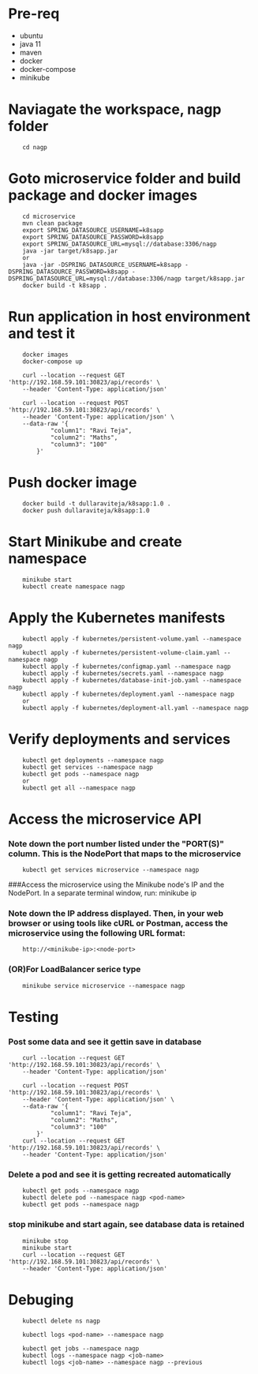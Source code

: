 # Pre-req
- ubuntu
- java 11
- maven
- docker
- docker-compose
- minikube

# Naviagate the workspace, nagp folder
        cd nagp

# Goto microservice folder and build package and docker images
        cd microservice
        mvn clean package
        export SPRING_DATASOURCE_USERNAME=k8sapp
        export SPRING_DATASOURCE_PASSWORD=k8sapp
        export SPRING_DATASOURCE_URL=mysql://database:3306/nagp
        java -jar target/k8sapp.jar
        or
        java -jar -DSPRING_DATASOURCE_USERNAME=k8sapp -DSPRING_DATASOURCE_PASSWORD=k8sapp -DSPRING_DATASOURCE_URL=mysql://database:3306/nagp target/k8sapp.jar
        docker build -t k8sapp .

# Run application in host environment and test it
        docker images
        docker-compose up

        curl --location --request GET 'http://192.168.59.101:30823/api/records' \
        --header 'Content-Type: application/json'

        curl --location --request POST 'http://192.168.59.101:30823/api/records' \
        --header 'Content-Type: application/json' \
        --data-raw '{
                "column1": "Ravi Teja",
                "column2": "Maths",
                "column3": "100"
            }'

# Push docker image
        docker build -t dullaraviteja/k8sapp:1.0 .
        docker push dullaraviteja/k8sapp:1.0

# Start Minikube and create namespace
        minikube start
        kubectl create namespace nagp

# Apply the Kubernetes manifests
        kubectl apply -f kubernetes/persistent-volume.yaml --namespace nagp
        kubectl apply -f kubernetes/persistent-volume-claim.yaml --namespace nagp
        kubectl apply -f kubernetes/configmap.yaml --namespace nagp
        kubectl apply -f kubernetes/secrets.yaml --namespace nagp
        kubectl apply -f kubernetes/database-init-job.yaml --namespace nagp
        kubectl apply -f kubernetes/deployment.yaml --namespace nagp
        or
        kubectl apply -f kubernetes/deployment-all.yaml --namespace nagp

# Verify deployments and services
        kubectl get deployments --namespace nagp
        kubectl get services --namespace nagp
        kubectl get pods --namespace nagp
        or
        kubectl get all --namespace nagp

# Access the microservice API
### Note down the port number listed under the "PORT(S)" column. This is the NodePort that maps to the microservice
        kubectl get services microservice --namespace nagp
###Access the microservice using the Minikube node's IP and the NodePort. In a separate terminal window, run:
        minikube ip
### Note down the IP address displayed. Then, in your web browser or using tools like cURL or Postman, access the microservice using the following URL format:
        http://<minikube-ip>:<node-port>

### (OR)For LoadBalancer serice type  
        minikube service microservice --namespace nagp

# Testing
### Post some data and see it gettin save in database
        curl --location --request GET 'http://192.168.59.101:30823/api/records' \
        --header 'Content-Type: application/json'

        curl --location --request POST 'http://192.168.59.101:30823/api/records' \
        --header 'Content-Type: application/json' \
        --data-raw '{
                "column1": "Ravi Teja",
                "column2": "Maths",
                "column3": "100"
            }'
        curl --location --request GET 'http://192.168.59.101:30823/api/records' \
        --header 'Content-Type: application/json'

### Delete a pod and see it is getting recreated automatically 
        kubectl get pods --namespace nagp
        kubectl delete pod --namespace nagp <pod-name>
        kubectl get pods --namespace nagp

### stop minikube and start again, see database data is retained
        minikube stop
        minikube start
        curl --location --request GET 'http://192.168.59.101:30823/api/records' \
        --header 'Content-Type: application/json'
# Debuging 
        kubectl delete ns nagp

        kubectl logs <pod-name> --namespace nagp

        kubectl get jobs --namespace nagp
        kubectl logs --namespace nagp <job-name>
        kubectl logs <job-name> --namespace nagp --previous
